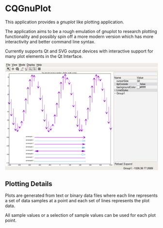 # CQGnuPlot

This application provides a _gnuplot_ like plotting application.

The application aims to be a rough emulation of gnuplot to research
plotting functionality and possibly spin off a more modern version
which has more interactivity and better command line syntax.

Currently supports Qt and SVG output devices with interactive support
for many plot elements in the Qt Interface.

![snapshot](CQGnuPlot.png "Qt GnuPlot Interface")

## Plotting Details

Plots are generated from text or binary data files where each line represents a set of data
samples at a point and each set of lines represents the plot data.

All sample values or a selection of sample values can be used for each plot point.

